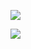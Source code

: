 ![](https://komarev.com/ghpvc/?username=bitevictims&color=blue)

![](https://komarev.com/ghpvc/?username=sweet-child&color=pink)
